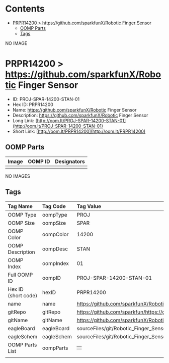 



Contents
========

* [PRPR14200 > https://github.com/sparkfunX/Robotic Finger Sensor](#prpr14200--httpsgithubcomsparkfunxrobotic-finger-sensor)
	* [OOMP Parts](#oomp-parts)
	* [Tags](#tags)
  
NO IMAGE  
# PRPR14200 > https://github.com/sparkfunX/Robotic Finger Sensor

- ID: PROJ-SPAR-14200-STAN-01
- Hex ID: PRPR14200
- Name: https://github.com/sparkfunX/Robotic Finger Sensor
- Description: https://github.com/sparkfunX/Robotic Finger Sensor
- Long Link: [http://oom.lt/PROJ-SPAR-14200-STAN-01](http://oom.lt/PROJ-SPAR-14200-STAN-01)
- Short Link: [http://oom.lt/PRPR14200](http://oom.lt/PRPR14200)

## OOMP Parts
  

|Image|OOMP ID|Designators|
| :--- | :--- | :--- |
||||
  
NO IMAGES  
## Tags
  

|Tag Name|Tag Code|Tag Value|
| :--- | :--- | :--- |
|OOMP Type|oompType|PROJ|
|OOMP Size|oompSize|SPAR|
|OOMP Color|oompColor|14200|
|OOMP Description|oompDesc|STAN|
|OOMP Index|oompIndex|01|
|Full OOMP ID|oompID|PROJ-SPAR-14200-STAN-01|
|Hex ID (short code)|hexID|PRPR14200|
|name|name|https://github.com/sparkfunX/Robotic Finger Sensor|
|gitRepo|gitRepo|https://github.com/sparkfun/https://github.com/sparkfunX/Robotic_Finger_Sensor|
|gitName|gitName|https://github.com/sparkfunX/Robotic_Finger_Sensor|
|eagleBoard|eagleBoard|sourceFiles/git/Robotic_Finger_Sensor/Hardware/Layout/Robotic_Finger_Sensor.brd|
|eagleSchem|eagleSchem|sourceFiles/git/Robotic_Finger_Sensor/Hardware/Layout/Robotic_Finger_Sensor.sch|
|OOMP Parts List|oompParts|<table><tr><td></td></tr></table>|
||||
